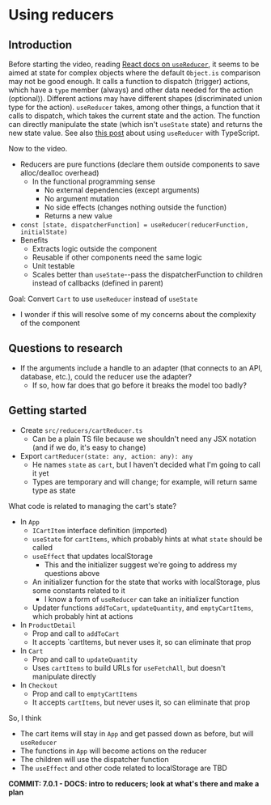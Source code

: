 # Using reducers

## Introduction

Before starting the video, reading [React docs on `useReducer`](https://reactjs.org/docs/hooks-reference.html#usereducer), it seems to be aimed at state for complex objects where the default `Object.is` comparison may not be good enough. It calls a function to dispatch (trigger) actions, which have a `type` member (always) and other data needed for the action (optional)). Different actions may have different shapes (discriminated union type for the action). `useReducer` takes, among other things, a function that it calls to dispatch, which takes the current state and the action. The function can directly manipulate the state (which isn't `useState` state) and returns the new state value. See also [this post](https://www.sumologic.com/blog/react-hook-typescript/) about using `useReducer` with TypeScript.

Now to the video.

-  Reducers are pure functions (declare them outside components to save alloc/dealloc overhead)
   -  In the functional programming sense
      -  No external dependencies (except arguments)
      -  No argument mutation
      -  No side effects (changes nothing outside the function)
      -  Returns a new value
-  `const [state, dispatcherFunction] = useReducer(reducerFunction, initialState)`
-  Benefits
   -  Extracts logic outside the component
   -  Reusable if other components need the same logic
   -  Unit testable
   -  Scales better than `useState`--pass the dispatcherFunction to children instead of callbacks (defined in parent)

Goal: Convert `Cart` to use `useReducer` instead of `useState`

-  I wonder if this will resolve some of my concerns about the complexity of the component

## Questions to research

-  If the arguments include a handle to an adapter (that connects to an API, database, etc.), could the reducer use the adapter?
   -  If so, how far does that go before it breaks the model too badly?

## Getting started

-  Create `src/reducers/cartReducer.ts`
   -  Can be a plain TS file because we shouldn't need any JSX notation (and if we do, it's easy to change)
-  Export `cartReducer(state: any, action: any): any`
   -  He names `state` as `cart`, but I haven't decided what I'm going to call it yet
   -  Types are temporary and will change; for example, will return same type as state

What code is related to managing the cart's state?

-  In `App`
   -  `ICartItem` interface definition (imported)
   -  `useState` for `cartItems`, which probably hints at what `state` should be called
   -  `useEffect` that updates localStorage
      -  This and the initializer suggest we're going to address my questions above
   -  An initializer function for the state that works with localStorage, plus some constants related to it
      -  I know a form of `useReducer` can take an initializer function
   -  Updater functions `addToCart`, `updateQuantity`, and `emptyCartItems`, which probably hint at actions
-  In `ProductDetail`
   -  Prop and call to `addToCart`
   -  It accepts `cartItems, but never uses it, so can eliminate that prop
-  In `Cart`
   -  Prop and call to `updateQuantity`
   -  Uses `cartItems` to build URLs for `useFetchAll`, but doesn't manipulate directly
-  In `Checkout`
   -  Prop and call to `emptyCartItems`
   -  It accepts `cartItems`, but never uses it, so can eliminate that prop

So, I think

-  The cart items will stay in `App` and get passed down as before, but will `useReducer`
-  The functions in `App` will become actions on the reducer
-  The children will use the dispatcher function
-  The `useEffect` and other code related to localStorage are TBD

**COMMIT: 7.0.1 - DOCS: intro to reducers; look at what's there and make a plan**
